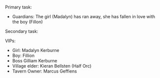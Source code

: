 Primary task:

- Guardians: The girl (Madalyn) has ran away, she has fallen in love with the boy (Fillon)

Secondary task:


VIPs:

- Girl: Madalyn Kerburne
- Boy: Fillion
- Boss Gilliam Kerburne
- Village elder: Kieran Bellsten (Half Orc)
- Tavern Owner: Marcus Geffiens